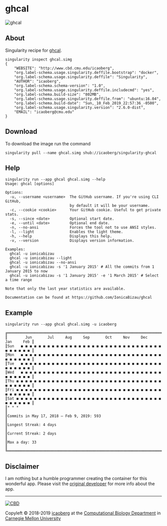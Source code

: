 # ghcal

![ghcal](https://camo.githubusercontent.com/3c38e331250e8e5f75f9cca3f0bd94ad40a02079/687474703a2f2f692e696d6775722e636f6d2f797a456c475a4e2e706e67)

## About
Singularity recipe for [ghcal](https://github.com/IonicaBizau/ghcal).

```
singularity inspect ghcal.simg
{
    "WEBSITE": "http://www.cbd.cmu.edu/icaoberg",
    "org.label-schema.usage.singularity.deffile.bootstrap": "docker",
    "org.label-schema.usage.singularity.deffile": "Singularity",
    "AUTHOR": "icaoberg",
    "org.label-schema.schema-version": "1.0",
    "org.label-schema.usage.singularity.deffile.includecmd": "yes",
    "org.label-schema.build-size": "802MB",
    "org.label-schema.usage.singularity.deffile.from": "ubuntu:16.04",
    "org.label-schema.build-date": "Sun,_10_Feb_2019_22:57:36_-0500",
    "org.label-schema.usage.singularity.version": "2.6.0-dist",
    "EMAIL": "icaoberg@cmu.edu"
}
```

## Download
To download the image run the command

```
singularity pull --name ghcal.simg shub://icaoberg/singularity-ghcal
```

## Help
```
singularity run --app ghcal ghcal.simg --help
Usage: ghcal [options]

Options:
  -u, --username <username>  The GitHub username. If you're using CLI GitHub,
                             by default it will be your username.
  -c, --cookie <cookie>      Your GitHub cookie. Useful to get private stats.
  -s, --since <date>         Optional start date.
  -e, --until <date>         Optional end date.
  -n, --no-ansi              Forces the tool not to use ANSI styles.
  -l, --light                Enables the light theme.
  -h, --help                 Displays this help.
  -v, --version              Displays version information.

Examples:
  ghcal -u ionicabizau
  ghcal -u ionicabizau --light
  ghcal -u ionicabizau --no-ansi
  ghcal -u ionicabizau -s '1 January 2015' # All the commits from 1 January 2015 to now
  ghcal -u ionicabizau -s '1 January 2015' -e '1 March 2015' # Select a time range

Note that only the last year statistics are available.

Documentation can be found at https://github.com/IonicaBizau/ghcal
```

## Example
```
singularity run --app ghcal ghcal.simg -u icaoberg

╔══════════════════════════════════════════════════════════════════════════════════╗
║        Jun       Jul     Aug     Sep       Oct     Nov     Dec       Jan     Feb ║
║Sun   ◼ ◼ ◼ ◼ ◼ ◼ ◼ ◼ ◼ ◼ ◼ ◼ ◼ ◼ ◼ ◼ ◼ ◼ ◼ ◼ ◼ ◼ ◼ ◼ ◼ ◼ ◼ ◼ ◼ ◼ ◼ ◼ ◼ ◼ ◼ ◼ ◼ ◼ ║
║Mon   ◼ ◼ ◼ ◼ ◼ ◼ ◼ ◼ ◼ ◼ ◼ ◼ ◼ ◼ ◼ ◼ ◼ ◼ ◼ ◼ ◼ ◼ ◼ ◼ ◼ ◼ ◼ ◼ ◼ ◼ ◼ ◼ ◼ ◼ ◼ ◼ ◼ ◼ ║
║Tue   ◼ ◼ ◼ ◼ ◼ ◼ ◼ ◼ ◼ ◼ ◼ ◼ ◼ ◼ ◼ ◼ ◼ ◼ ◼ ◼ ◼ ◼ ◼ ◼ ◼ ◼ ◼ ◼ ◼ ◼ ◼ ◼ ◼ ◼ ◼ ◼ ◼ ◼ ║
║Wed   ◼ ◼ ◼ ◼ ◼ ◼ ◼ ◼ ◼ ◼ ◼ ◼ ◼ ◼ ◼ ◼ ◼ ◼ ◼ ◼ ◼ ◼ ◼ ◼ ◼ ◼ ◼ ◼ ◼ ◼ ◼ ◼ ◼ ◼ ◼ ◼ ◼ ◼ ║
║Thu ◼ ◼ ◼ ◼ ◼ ◼ ◼ ◼ ◼ ◼ ◼ ◼ ◼ ◼ ◼ ◼ ◼ ◼ ◼ ◼ ◼ ◼ ◼ ◼ ◼ ◼ ◼ ◼ ◼ ◼ ◼ ◼ ◼ ◼ ◼ ◼ ◼ ◼ ◼ ║
║Fri ◼ ◼ ◼ ◼ ◼ ◼ ◼ ◼ ◼ ◼ ◼ ◼ ◼ ◼ ◼ ◼ ◼ ◼ ◼ ◼ ◼ ◼ ◼ ◼ ◼ ◼ ◼ ◼ ◼ ◼ ◼ ◼ ◼ ◼ ◼ ◼ ◼ ◼ ◼ ║
║Sat ◼ ◼ ◼ ◼ ◼ ◼ ◼ ◼ ◼ ◼ ◼ ◼ ◼ ◼ ◼ ◼ ◼ ◼ ◼ ◼ ◼ ◼ ◼ ◼ ◼ ◼ ◼ ◼ ◼ ◼ ◼ ◼ ◼ ◼ ◼ ◼ ◼ ◼ ◼ ║
║* * *                                                                             ║
║Commits in May 17, 2018 – Feb 9, 2019: 593                                        ║
║Longest Streak: 4 days                                                            ║
║Current Streak: 2 days                                                            ║
║Max a day: 33                                                                     ║
╚══════════════════════════════════════════════════════════════════════════════════╝
```

## Disclaimer
I am nothing but a humble programmer creating the container for this wonderful app. Please visit the [original developer](https://github.com/IonicaBizau) for more info about the app.

---
[![CBD](http://www.cbd.cmu.edu/wp-content/uploads/2017/07/wordpress-default.png)](http://www.cbd.cmu.edu)

Copyleft © 2018-2019 [icaoberg](http://www.andrew.cmu.edu/~icaoberg) at the [Computational Biology Department](http://www.cbd.cmu.edu) in [Carnegie Mellon University](http://www.cmu.edu)
